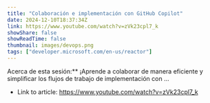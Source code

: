 ```yaml
---
title: "Colaboración e implementación con GitHub Copilot"
date: 2024-12-10T18:37:34Z
link: https://www.youtube.com/watch?v=zVk23cpl7_k
showShare: false
showReadTime: false
thumbnail: images/devops.png
tags: ["developer.microsoft.com/en-us/reactor"]
---
```

Acerca de esta sesión:** ¡Aprende a colaborar de manera eficiente y simplificar los flujos de trabajo de implementación con ...

- Link to article: https://www.youtube.com/watch?v=zVk23cpl7_k